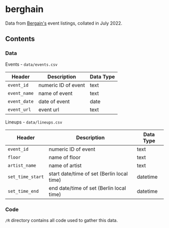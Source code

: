 # berghain

Data from [Bergain's](http://berghain.de/) event listings, collated in July 2022.

## Contents

### Data

Events - `data/events.csv`

| Header | Description | Data Type |
| --- | --- | --- |
| `event_id` | numeric ID of event | text |
| `event_name` | name of event | text |
| `event_date` | date of event | date |
| `event_url` | event url | text |

Lineups - `data/lineups.csv`

| Header | Description | Data Type |
| --- | --- | --- |
| `event_id` | numeric ID of event | text |
| `floor` | name of floor | text |
| `artist_name` | name of artist | text |
| `set_time_start` | start date/time of set (Berlin local time) | datetime |
| `set_time_end` | end date/time of set (Berlin local time) | datetime |

### Code

`/R` directory contains all code used to gather this data.
